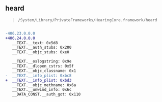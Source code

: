 ## heard

> `/System/Library/PrivateFrameworks/HearingCore.framework/heard`

```diff

-406.23.0.0.0
+406.24.0.0.0
   __TEXT.__text: 0x5d8
   __TEXT.__auth_stubs: 0x200
   __TEXT.__objc_stubs: 0xe0

   __TEXT.__oslogstring: 0x9e
   __TEXT.__dlopen_cstrs: 0x5f
   __TEXT.__objc_classname: 0x1
-  __TEXT.__info_plist: 0xbc8
+  __TEXT.__info_plist: 0xbd3
   __TEXT.__objc_methname: 0x6a
   __TEXT.__unwind_info: 0x6c
   __DATA_CONST.__auth_got: 0x110

```
